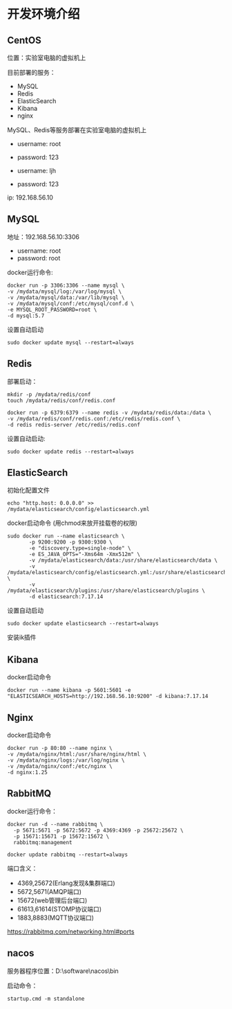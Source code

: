 # 开发环境介绍

## CentOS

位置：实验室电脑的虚拟机上

目前部署的服务：

- MySQL
- Redis
- ElasticSearch
- Kibana
- nginx

MySQL、Redis等服务部署在实验室电脑的虚拟机上

- username: root
- password: 123


- username: ljh
- password: 123

ip: 192.168.56.10

## MySQL

地址：192.168.56.10:3306

- username: root
- password: root

docker运行命令:

```
docker run -p 3306:3306 --name mysql \
-v /mydata/mysql/log:/var/log/mysql \
-v /mydata/mysql/data:/var/lib/mysql \
-v /mydata/mysql/conf:/etc/mysql/conf.d \
-e MYSQL_ROOT_PASSWORD=root \
-d mysql:5.7
```

设置自动启动


```
sudo docker update mysql --restart=always
```

## Redis

部署启动：

```
mkdir -p /mydata/redis/conf
touch /mydata/redis/conf/redis.conf

docker run -p 6379:6379 --name redis -v /mydata/redis/data:/data \
-v /mydata/redis/conf/redis.conf:/etc/redis/redis.conf \
-d redis redis-server /etc/redis/redis.conf
```

设置自动启动:

```
sudo docker update redis --restart=always
```

## ElasticSearch

初始化配置文件

```shell
echo "http.host: 0.0.0.0" >> /mydata/elasticsearch/config/elasticsearch.yml
```

docker启动命令
(用chmod来放开挂载卷的权限)

```shell
sudo docker run --name elasticsearch \
       -p 9200:9200 -p 9300:9300 \
       -e "discovery.type=single-node" \
       -e ES_JAVA_OPTS="-Xms64m -Xmx512m" \
       -v /mydata/elasticsearch/data:/usr/share/elasticsearch/data \
       -v /mydata/elasticsearch/config/elasticsearch.yml:/usr/share/elasticsearch/config/elasticsearch.yml \
       -v /mydata/elasticsearch/plugins:/usr/share/elasticsearch/plugins \
       -d elasticsearch:7.17.14
```

设置自动启动

```shell
sudo docker update elasticsearch --restart=always
```

安装ik插件



## Kibana

docker启动命令

```shell
docker run --name kibana -p 5601:5601 -e "ELASTICSEARCH_HOSTS=http://192.168.56.10:9200" -d kibana:7.17.14
```

## Nginx

docker启动命令

```shell
docker run -p 80:80 --name nginx \
-v /mydata/nginx/html:/usr/share/nginx/html \
-v /mydata/nginx/logs:/var/log/nginx \
-v /mydata/nginx/conf:/etc/nginx \
-d nginx:1.25
```

## RabbitMQ

docker运行命令：

```shell
docker run -d --name rabbitmq \
  -p 5671:5671 -p 5672:5672 -p 4369:4369 -p 25672:25672 \
  -p 15671:15671 -p 15672:15672 \
  rabbitmq:management
  
docker update rabbitmq --restart=always
```

端口含义：

- 4369,25672(Erlang发现&集群端口)
- 5672,5671(AMQP端口)
- 15672(web管理后台端口)
- 61613,61614(STOMP协议端口)
- 1883,8883(MQTT协议端口)

https://rabbitmq.com/networking.html#ports

## nacos


服务器程序位置：D:\software\nacos\bin

启动命令：

```
startup.cmd -m standalone
```
